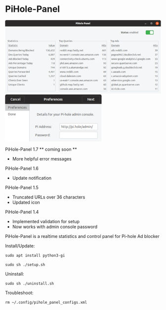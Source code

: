 # PiHole-Panel
![](mainwindow.png)
![](firststartup.png)

PiHole-Panel 1.7 ** coming soon **
- More helpful error messages

PiHole-Panel 1.6
- Update notification

PiHole-Panel 1.5
- Truncated URLs over 36 characters
- Updated icon

PiHole-Panel 1.4
- Implemented validation for setup
- Now works with admin console password 

PiHole-Panel is a realtime statistics and control panel for Pi-hole Ad blocker 

Install/Update:
```
sudo apt install python3-gi
```
```
sudo sh ./setup.sh
```

Uninstall:
```
sudo sh ./uninstall.sh
```

Troubleshoot:
```
rm ~/.config/pihole_panel_configs.xml
```
